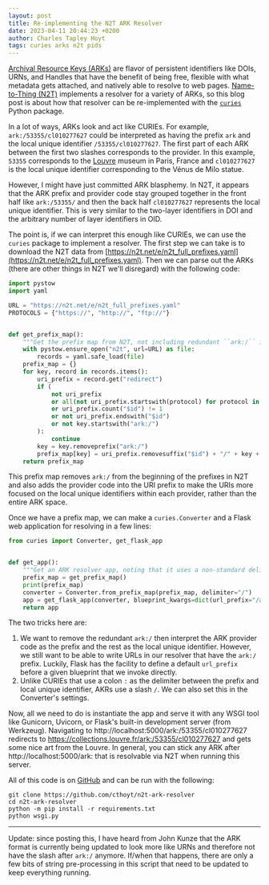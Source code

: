 ```yaml
---
layout: post
title: Re-implementing the N2T ARK Resolver
date: 2023-04-11 20:44:23 +0200
author: Charles Tapley Hoyt
tags: curies arks n2t pids
---
```

[Archival Resource Keys (ARKs)](https://arks.org/) are flavor of persistent identifiers
like DOIs, URNs, and Handles that have the benefit of being free, flexible with what
metadata gets attached, and natively able to resolve to web pages. [Name-to-Thing (N2T)](https://n2t.net)
implements a resolver for a variety of ARKs, so this blog post is about how that resolver can be
re-implemented with the [`curies`](https://github.com/cthoyt/curies/) Python package.

In a lot of ways, ARKs look and act like CURIEs. For example, `ark:/53355/cl010277627` could be interpreted
as having the prefix `ark` and the local unique identifier `/53355/cl010277627`. The first part of each ARK
between the first two slashes corresponds to the provider. In this example, `53355` corresponds to the
[Louvre](https://www.louvre.fr/en) museum in Paris, France and `cl010277627` is the local unique identifier
corresponding to the Vénus de Milo statue.

However, I might have just committed ARK blasphemy. In N2T, it appears that the ARK prefix and provider code stay
grouped together in the front half like `ark:/53355/` and then the back half `cl010277627` represents the local unique
identifier. This is very similar to the two-layer identifiers in DOI and the arbitrary number of layer identifiers in
OID.

The point is, if we can interpret this enough like CURIEs, we can use the `curies` package to implement a resolver.
The first step we can take is to download the N2T data
from [https://n2t.net/e/n2t_full_prefixes.yaml](https://n2t.net/e/n2t_full_prefixes.yaml). Then we can parse out
the ARKs (there are other things in N2T we'll disregard) with the following code:

```python
import pystow
import yaml

URL = "https://n2t.net/e/n2t_full_prefixes.yaml"
PROTOCOLS = {"https://", "http://", "ftp://"}


def get_prefix_map():
    """Get the prefix map from N2T, not including redundant ``ark:/`` in prefixes."""
    with pystow.ensure_open("n2t", url=URL) as file:
        records = yaml.safe_load(file)
    prefix_map = {}
    for key, record in records.items():
        uri_prefix = record.get("redirect")
        if (
            not uri_prefix
            or all(not uri_prefix.startswith(protocol) for protocol in PROTOCOLS)
            or uri_prefix.count("$id") != 1
            or not uri_prefix.endswith("$id")
            or not key.startswith("ark:/")
        ):
            continue
        key = key.removeprefix("ark:/")
        prefix_map[key] = uri_prefix.removesuffix("$id") + "/" + key + "/"
    return prefix_map
```

This prefix map removes `ark:/` from the beginning of the prefixes in N2T and also adds the provider code into the
URI prefix to make the URIs more focused on the local unique identifiers within each provider, rather than the
entire ARK space.

Once we have a prefix map, we can make a `curies.Converter` and a Flask web application for resolving in a few lines:

```python
from curies import Converter, get_flask_app


def get_app():
    """Get an ARK resolver app, noting that it uses a non-standard delimiter and URL prefix."""
    prefix_map = get_prefix_map()
    print(prefix_map)
    converter = Converter.from_prefix_map(prefix_map, delimiter="/")
    app = get_flask_app(converter, blueprint_kwargs=dict(url_prefix="/ark:"))
    return app
```

The two tricks here are:

1. We want to remove the redundant `ark:/` then interpret the ARK provider code as the prefix and the rest as the local
   unique identifier. However, we still want to be able to write URLs in our resolver that have the `ark:/` prefix.
   Luckily, Flask has the facility to define a default `url_prefix` before a given blueprint that we invoke directly.
2. Unlike CURIEs that use a colon `:` as the delimiter between the prefix and local unique identifier, AKRs use a
   slash `/`. We can also set this in the Converter's settings.

Now, all we need to do is instantiate the app and serve it with any WSGI tool like Gunicorn, Uvicorn, or Flask's
built-in development server (from Werkzeug).
Navigating to http://localhost:5000/ark:/53355/cl010277627
redirects to https://collections.louvre.fr/ark:/53355/cl010277627 and gets some nice art from the Louvre.
In general, you can stick any ARK after http://localhost:5000/ark: that is resolvable via N2T when running this server.

All of this code is on [GitHub](https://github.com/cthoyt/n2t-ark-resolver/tree/main) and can be run with the following:

```shell
git clone https://github.com/cthoyt/n2t-ark-resolver
cd n2t-ark-resolver
python -m pip install -r requirements.txt
python wsgi.py
```

---
Update: since posting this, I have heard from John Kunze that the ARK format is currently being updated to look more
like URNs and therefore not have the slash after `ark:/` anymore. If/when that happens, there are only a few bits of
string pre-processing in this script that need to be updated to keep everything running.
